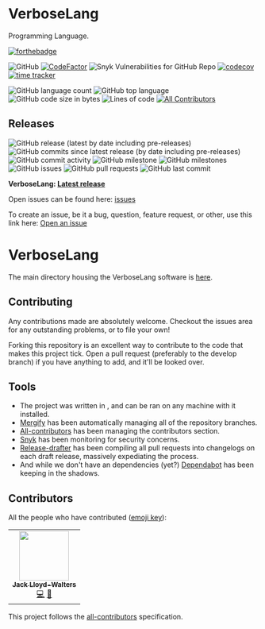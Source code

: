 # VerboseLang
Programming Language.

[![forthebadge](https://forthebadge.com/images/badges/made-with-python.svg)](https://forthebadge.com)

![GitHub](https://img.shields.io/github/license/Skiylia-Lang/VerboseLang)
[![CodeFactor](https://www.codefactor.io/repository/github/skiylia-lang/VerboseLang/badge)](https://www.codefactor.io/repository/github/skiylia-lang/VerboseLang)
![Snyk Vulnerabilities for GitHub Repo](https://img.shields.io/snyk/vulnerabilities/github/Skiylia-Lang/VerboseLang)
[![codecov](https://codecov.io/gh/Skiylia-Lang/VerboseLang/branch/main/graph/badge.svg?token=DRJ67ZQA7M)](https://codecov.io/gh/Skiylia-Lang/VerboseLang)
[![time tracker](https://wakatime.com/badge/github/Skiylia-Lang/VerboseLang.svg)](https://wakatime.com/badge/github/Skiylia-Lang/VerboseLang)

![GitHub language count](https://img.shields.io/github/languages/count/Skiylia-Lang/VerboseLang)
![GitHub top language](https://img.shields.io/github/languages/top/Skiylia-Lang/VerboseLang)
![GitHub code size in bytes](https://img.shields.io/github/languages/code-size/Skiylia-Lang/VerboseLang)
![Lines of code](https://img.shields.io/tokei/lines/github.com/Skiylia-Lang/VerboseLang) <!-- ALL-CONTRIBUTORS-BADGE:START - Do not remove or modify this section -->
[![All Contributors](https://img.shields.io/badge/all_contributors-1-orange.svg?style=flat)](#contributors)
<!-- ALL-CONTRIBUTORS-BADGE:END -->

## Releases

![GitHub release (latest by date including pre-releases)](https://img.shields.io/github/v/release/Skiylia-Lang/VerboseLang?include_prereleases)
![GitHub commits since latest release (by date including pre-releases)](https://img.shields.io/github/commits-since/Skiylia-Lang/VerboseLang/latest/develop?include_prereleases)
![GitHub commit activity](https://img.shields.io/github/commit-activity/w/Skiylia-Lang/VerboseLang)
![GitHub milestone](https://img.shields.io/github/milestones/progress/Skiylia-Lang/VerboseLang/1)
![GitHub milestones](https://img.shields.io/github/milestones/open/Skiylia-Lang/VerboseLang)
![GitHub issues](https://img.shields.io/github/issues-raw/Skiylia-Lang/VerboseLang)
![GitHub pull requests](https://img.shields.io/github/issues-pr-raw/Skiylia-Lang/VerboseLang)
![GitHub last commit](https://img.shields.io/github/last-commit/Skiylia-Lang/VerboseLang)

**VerboseLang: [Latest release](../../releases)**

Open issues can be found here: [issues](../../issues)

To create an issue, be it a bug, question, feature request, or other, use this link here: [Open an issue](../../issues/new/choose)

# VerboseLang

The main directory housing the VerboseLang software is [here](../../tree/main/VerboseLang).

## Contributing

Any contributions made are absolutely welcome. Checkout the issues area for any outstanding problems, or to file your own!

Forking this repository is an excellent way to contribute to the code that makes this project tick. Open a pull request (preferably to the develop branch) if you have anything to add, and it'll be looked over.

## Tools

 - The project was written in [<Host Language>](<Host language Url>) <Host Language Version>, and can be ran on any machine with it installed.
 - [Mergify](https://mergify.io/) has been automatically managing all of the repository branches.
 - [All-contributors](https://allcontributors.org/) has been managing the contributors section.
 - [Snyk](https://snyk.io/) has been monitoring for security concerns.
 - [Release-drafter](https://github.com/release-drafter/release-drafter) has been compiling all pull requests into changelogs on each draft release, massively expediating the process.
 - And while we don't have an dependencies (yet?) [Dependabot](https://dependabot.com/) has been keeping in the shadows.

## Contributors

All the people who have contributed ([emoji key](https://allcontributors.org/docs/en/emoji-key)):
<!-- ALL-CONTRIBUTORS-LIST:START - Do not remove or modify this section -->
<!-- prettier-ignore-start -->
<!-- markdownlint-disable -->
<table>
  <tr>
    <td align="center"><a href="https://github.com/SK1Y101"><img src="https://avatars.githubusercontent.com/u/8695579?v=4?s=100" width="100px;" alt=""/><br /><sub><b>Jack Lloyd-Walters</b></sub></a><br /><a href="https://github.com/Skiylia-Lang/VerboseLang/commits?author=SK1Y101" title="Code">💻</a> <a href="https://github.com/Skiylia-Lang/VerboseLang/pulls?q=is%3Apr+reviewed-by%3ASK1Y101" title="Reviewed Pull Requests">👀</a></td>
  </tr>
</table>

<!-- markdownlint-restore -->
<!-- prettier-ignore-end -->

<!-- ALL-CONTRIBUTORS-LIST:END -->

This project follows the [all-contributors](https://allcontributors.org) specification.
